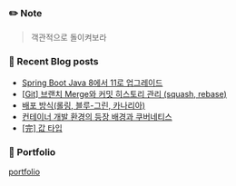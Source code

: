 ### ✏️ Note
> 객관적으로 돌이켜보라

### 📕 Recent Blog posts
<!-- BLOG-POST-LIST:START -->
- [Spring Boot Java 8에서 11로 업그레이드](https://kingpiggylab.tistory.com/371)
- [[Git] 브랜치 Merge와 커밋 히스토리 관리 &lpar;squash, rebase&rpar;](https://kingpiggylab.tistory.com/370)
- [배포 방식&lpar;롤링, 블루-그린, 카나리아&rpar;](https://kingpiggylab.tistory.com/367)
- [컨테이너 개발 환경의 등장 배경과 쿠버네티스](https://kingpiggylab.tistory.com/366)
- [[完] 값 타입](https://kingpiggylab.tistory.com/364)
<!-- BLOG-POST-LIST:END -->

### 📄 Portfolio

<a href="https://bit.ly/3mNbb0w" target="_blank">portfolio</a>

<!--
**HoonDragonite/HoonDragonite** is a ✨ _special_ ✨ repository because its `README.md` (this file) appears on your GitHub profile.

Here are some ideas to get you started:

- 🔭 I’m currently working on ...
- 🌱 I’m currently learning ...
- 👯 I’m looking to collaborate on ...
- 🤔 I’m looking for help with ...
- 💬 Ask me about ...
- 📫 How to reach me: ...
- 😄 Pronouns: ...
- ⚡ Fun fact: ...
-->
